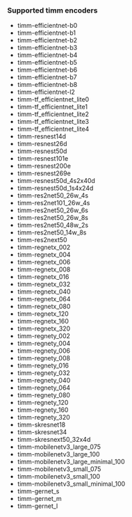 ### Supported timm encoders 

* timm-efficientnet-b0
* timm-efficientnet-b1
* timm-efficientnet-b2
* timm-efficientnet-b3
* timm-efficientnet-b4
* timm-efficientnet-b5
* timm-efficientnet-b6
* timm-efficientnet-b7
* timm-efficientnet-b8
* timm-efficientnet-l2
* timm-tf_efficientnet_lite0
* timm-tf_efficientnet_lite1
* timm-tf_efficientnet_lite2
* timm-tf_efficientnet_lite3
* timm-tf_efficientnet_lite4
* timm-resnest14d
* timm-resnest26d
* timm-resnest50d
* timm-resnest101e
* timm-resnest200e
* timm-resnest269e
* timm-resnest50d_4s2x40d
* timm-resnest50d_1s4x24d
* timm-res2net50_26w_4s
* timm-res2net101_26w_4s
* timm-res2net50_26w_6s
* timm-res2net50_26w_8s
* timm-res2net50_48w_2s
* timm-res2net50_14w_8s
* timm-res2next50
* timm-regnetx_002
* timm-regnetx_004
* timm-regnetx_006
* timm-regnetx_008
* timm-regnetx_016
* timm-regnetx_032
* timm-regnetx_040
* timm-regnetx_064
* timm-regnetx_080
* timm-regnetx_120
* timm-regnetx_160
* timm-regnetx_320
* timm-regnety_002
* timm-regnety_004
* timm-regnety_006
* timm-regnety_008
* timm-regnety_016
* timm-regnety_032
* timm-regnety_040
* timm-regnety_064
* timm-regnety_080
* timm-regnety_120
* timm-regnety_160
* timm-regnety_320
* timm-skresnet18
* timm-skresnet34
* timm-skresnext50_32x4d
* timm-mobilenetv3_large_075
* timm-mobilenetv3_large_100
* timm-mobilenetv3_large_minimal_100
* timm-mobilenetv3_small_075
* timm-mobilenetv3_small_100
* timm-mobilenetv3_small_minimal_100
* timm-gernet_s
* timm-gernet_m
* timm-gernet_l